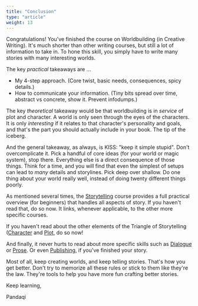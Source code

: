 ```yaml
---
title: "Conclusion"
type: "article"
weight: 13
---
```


Congratulations! You've finished the course on Worldbuilding (in Creative Writing). It's much shorter than other writing courses, but still a lot of information to take in. To hone this skill, you simply have to write many stories with many interesting worlds.

The key _practical_ takeaways are ...

* My 4-step approach. (Core twist, basic needs, consequences, spicy details.)
* How to communicate your information. (Tiny bits spread over time, abstract vs concrete, show it. Prevent infodumps.)

The key _theoretical_ takeaway would be that worldbuilding is in _service_ of plot and character. A world is only seen through the eyes of the characters. It is only _interesting_ if it relates to that character's personality and goals, and that's the part you should actually include in your book. The tip of the iceberg.

And the general takeaway, as always, is KISS: "keep it simple stupid". Don't overcomplicate it. Pick a handful of core ideas (for your world or magic system), stop there. Everything else is a direct consequence of those things. Think for a time, and you will find that even the simplest of setups can lead to _many_ details and storylines. Pick deep over shallow. Do one thing about your world really well, instead of doing twenty different things poorly.

As mentioned several times, the [Storytelling](../../storytelling/) course provides a full practical overview (for beginners) that handles all aspects of story. If you haven't read that, do so now. It links, whenever applicable, to the other more specific courses.

If you haven't read about the other elements of the Triangle of Storytelling ([Character](../../character/) and [Plot](../../plot/), do so now!

And finally, it never hurts to read about more specific skills such as [Dialogue](../../dialogue/) or [Prose](../../prose/). Or even [Publishing](../../publishing), if you've finished your story.

Most of all, keep creating worlds, and keep telling stories. That's how you get better. Don't try to memorize all these rules or stick to them like they're the law. They're tools to help you have more fun crafting better stories.

Keep learning,

Pandaqi